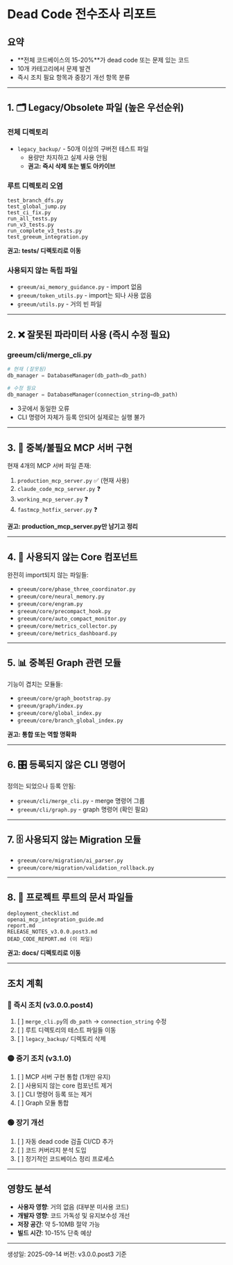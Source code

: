 # Dead Code 전수조사 리포트

## 요약
- **전체 코드베이스의 15-20%**가 dead code 또는 문제 있는 코드
- 10개 카테고리에서 문제 발견
- 즉시 조치 필요 항목과 중장기 개선 항목 분류

---

## 1. 🗂️ Legacy/Obsolete 파일 (높은 우선순위)

### 전체 디렉토리
- `legacy_backup/` - 50개 이상의 구버전 테스트 파일
  - 용량만 차지하고 실제 사용 안됨
  - **권고: 즉시 삭제 또는 별도 아카이브**

### 루트 디렉토리 오염
```
test_branch_dfs.py
test_global_jump.py
test_ci_fix.py
run_all_tests.py
run_v3_tests.py
run_complete_v3_tests.py
test_greeum_integration.py
```
**권고: tests/ 디렉토리로 이동**

### 사용되지 않는 독립 파일
- `greeum/ai_memory_guidance.py` - import 없음
- `greeum/token_utils.py` - import는 되나 사용 없음
- `greeum/utils.py` - 거의 빈 파일

---

## 2. ❌ 잘못된 파라미터 사용 (즉시 수정 필요)

### greeum/cli/merge_cli.py
```python
# 현재 (잘못됨)
db_manager = DatabaseManager(db_path=db_path)

# 수정 필요
db_manager = DatabaseManager(connection_string=db_path)
```
- 3곳에서 동일한 오류
- CLI 명령어 자체가 등록 안되어 실제로는 실행 불가

---

## 3. 🔄 중복/불필요 MCP 서버 구현

현재 4개의 MCP 서버 파일 존재:
1. `production_mcp_server.py` ✅ (현재 사용)
2. `claude_code_mcp_server.py` ❓
3. `working_mcp_server.py` ❓
4. `fastmcp_hotfix_server.py` ❓

**권고: production_mcp_server.py만 남기고 정리**

---

## 4. 🚫 사용되지 않는 Core 컴포넌트

완전히 import되지 않는 파일들:
- `greeum/core/phase_three_coordinator.py`
- `greeum/core/neural_memory.py`
- `greeum/core/engram.py`
- `greeum/core/precompact_hook.py`
- `greeum/core/auto_compact_monitor.py`
- `greeum/core/metrics_collector.py`
- `greeum/core/metrics_dashboard.py`

---

## 5. 📊 중복된 Graph 관련 모듈

기능이 겹치는 모듈들:
- `greeum/core/graph_bootstrap.py`
- `greeum/graph/index.py`
- `greeum/core/global_index.py`
- `greeum/core/branch_global_index.py`

**권고: 통합 또는 역할 명확화**

---

## 6. 🎛️ 등록되지 않은 CLI 명령어

정의는 되었으나 등록 안됨:
- `greeum/cli/merge_cli.py` - merge 명령어 그룹
- `greeum/cli/graph.py` - graph 명령어 (확인 필요)

---

## 7. 🗄️ 사용되지 않는 Migration 모듈

- `greeum/core/migration/ai_parser.py`
- `greeum/core/migration/validation_rollback.py`

---

## 8. 📝 프로젝트 루트의 문서 파일들

```
deployment_checklist.md
openai_mcp_integration_guide.md
report.md
RELEASE_NOTES_v3.0.0.post3.md
DEAD_CODE_REPORT.md (이 파일)
```
**권고: docs/ 디렉토리로 이동**

---

## 조치 계획

### 🔴 즉시 조치 (v3.0.0.post4)
1. [ ] `merge_cli.py`의 `db_path` → `connection_string` 수정
2. [ ] 루트 디렉토리의 테스트 파일들 이동
3. [ ] `legacy_backup/` 디렉토리 삭제

### 🟡 중기 조치 (v3.1.0)
1. [ ] MCP 서버 구현 통합 (1개만 유지)
2. [ ] 사용되지 않는 core 컴포넌트 제거
3. [ ] CLI 명령어 등록 또는 제거
4. [ ] Graph 모듈 통합

### 🟢 장기 개선
1. [ ] 자동 dead code 검출 CI/CD 추가
2. [ ] 코드 커버리지 분석 도입
3. [ ] 정기적인 코드베이스 정리 프로세스

---

## 영향도 분석

- **사용자 영향**: 거의 없음 (대부분 미사용 코드)
- **개발자 영향**: 코드 가독성 및 유지보수성 개선
- **저장 공간**: 약 5-10MB 절약 가능
- **빌드 시간**: 10-15% 단축 예상

---

생성일: 2025-09-14
버전: v3.0.0.post3 기준